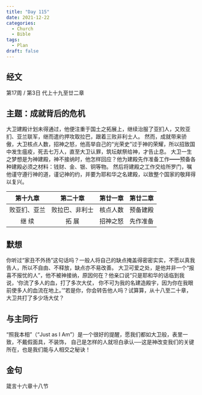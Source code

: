 ```yaml
---
title: "Day 115"
date: 2021-12-22
categories:
  - Church
  - Bible
tags:
  - Plan
draft: false
---
```


## 经文
第17周 / 第3日 代上十九至廿二章

## 主题：成就背后的危机
大卫建殿计划未得通过，他便注重于国土之拓展上，继续治服了亚扪人，又败亚扪、亚兰联军，继而遣约押攻取拉巴，跟着三败非利士人。
然而，成就带来骄傲，大卫核点人数，招神之怒，他高举自己的“光荣史”过于神的荣耀，所以招致国中发生瘟疫，死去七万人，直至大卫认罪，筑坛献祭给神，才告止息。
大卫一生之梦想是为神建殿，神不接纳时，他怎样回应？他为建殿先作准备工作━━预备各种建殿必须之材料：钱财、金、银、铜等物。
然后将建殿之工作交给所罗门，嘱他谨守遵行神的道，谨记神的约，并要为耶和华之名建殿，以致整个国家的敬拜得以复兴。

| 第十九章   | 第二十章    | 第廿一章 | 第廿二章 |
| :------: | :-------: | :----: | :----: |
| 败亚扪、亚兰 | 败拉巴、非利士 | 核点人数 | 预备建殿 |
| 继 续    | 拓 展     | 招神之怒 | 先作准备 |

## 默想
你听过“家丑不外扬”这句话吗？一般人将自己的缺点掩盖得密密实实，不愿以真我告人，所以不自由、不释放，缺点亦不易改善。
大卫可爱之处，是他并非一个“报喜不报忧的人”，他不被神接纳，原因何在？他亲口说“只是耶和华的话临到我说，‘你流了多人的血，打了多次大仗，
你不可为我的名建造殿宇，因为你在我眼前使多人的血流在地上。’”若是你，你会转告他人吗？试算算，从十八至二十章，大卫共打了多少场大仗？

## 与主同行
“照我本相”（“Just as I Am”）是一个很好的提醒，愿我们都如大卫般，表里一致，不戴假面具，不装饰，
自己是怎样的人就坦白承认──这是神改变我们的关键所在，也是我们能与人相交之秘诀！

## 金句
箴言十六章十八节

[comment]: <> (## 附录)

